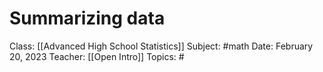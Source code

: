 # Summarizing data

Class: [[Advanced High School Statistics]]
Subject: #math 
Date: February 20, 2023
Teacher: [[Open Intro]]
Topics: #

